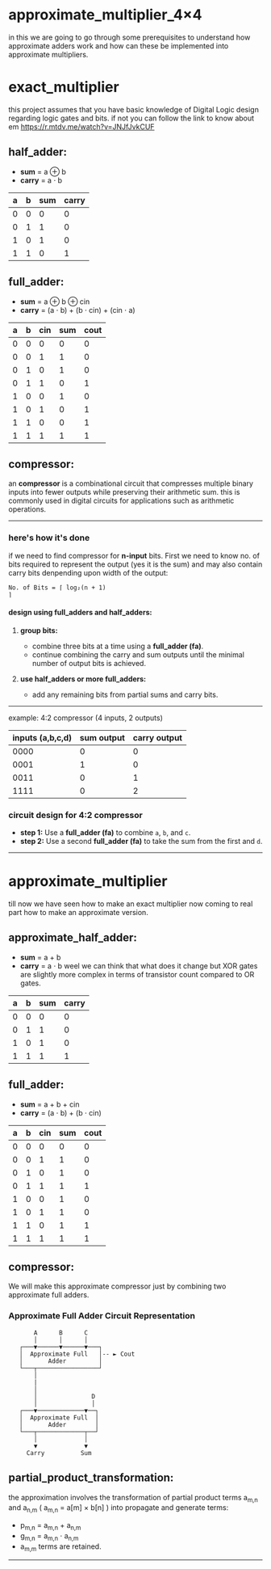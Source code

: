 # approximate_multiplier_4×4
in this we are going to go through some prerequisites to understand how approximate adders work and how can these be implemented into approximate multipliers.

# exact_multiplier
this project assumes that you have basic knowledge of Digital Logic design regarding logic gates and bits. if not you can follow the link to know about em
https://r.mtdv.me/watch?v=JNJfJvkCUF

## half_adder:
- **sum** = a ⊕ b
- **carry** = a ⋅ b

| a | b | sum | carry |
|---|---|-----|-------|
| 0 | 0 | 0   | 0     |
| 0 | 1 | 1   | 0     |
| 1 | 0 | 1   | 0     |
| 1 | 1 | 0   | 1     |

## full_adder:
- **sum** = a ⊕ b ⊕ cin
- **carry** = (a ⋅ b) + (b ⋅ cin) + (cin ⋅ a)

| a | b | cin | sum | cout |
|---|---|-----|-----|------|
| 0 | 0 |  0  |  0  |  0   |
| 0 | 0 |  1  |  1  |  0   |
| 0 | 1 |  0  |  1  |  0   |
| 0 | 1 |  1  |  0  |  1   |
| 1 | 0 |  0  |  1  |  0   |
| 1 | 0 |  1  |  0  |  1   |
| 1 | 1 |  0  |  0  |  1   |
| 1 | 1 |  1  |  1  |  1   |

## compressor:

an **compressor** is a combinational circuit that compresses multiple binary inputs into fewer outputs while preserving their arithmetic sum. this is commonly used in digital circuits for applications such as arithmetic operations.

---
### here's how it's done
if we need to find compressor for **n-input** bits. First we need to know no. of bits required to represent the output (yes it is the sum) and may also contain carry bits denpending upon width of the output:

<code style="color : name_color">No. of Bits = ⌈ log₂(n + 1) ⌉</code>

#### **design using full_adders and half_adders:**

1. **group bits:**  
   - combine three bits at a time using a **full_adder (fa)**.
   - continue combining the carry and sum outputs until the minimal number of output bits is achieved.

2. **use half_adders or more full_adders:**  
   - add any remaining bits from partial sums and carry bits.

---

example: 4:2 compressor (4 inputs, 2 outputs)

| **inputs (a,b,c,d)** | **sum output** | **carry output** |
|----------------------|----------------|------------------|
| 0000                 | 0              | 0                |
| 0001                 | 1              | 0                |
| 0011                 | 0              | 1                |
| 1111                 | 0              | 2                |

### **circuit design for 4:2 compressor**
- **step 1:** Use a **full_adder (fa)** to combine `a`, `b`, and `c`.
- **step 2:** Use a second **full_adder (fa)** to take the sum from the first and `d`.

---

# approximate_multiplier
till now we have seen how to make an exact multiplier now coming to real part how to make an approximate version.

## approximate_half_adder:
- **sum** = a + b
- **carry** = a ⋅ b
weel we can think that what does it change but XOR gates are slightly more complex in terms of transistor count compared to OR gates.

| a | b | sum | carry |
|---|---|-----|-------|
| 0 | 0 | 0   | 0     |
| 0 | 1 | 1   | 0     |
| 1 | 0 | 1   | 0     |
| 1 | 1 | 1   | 1     |

## full_adder:
- **sum** = a + b + cin
- **carry** = (a ⋅ b) + (b ⋅ cin)

| a | b | cin | sum | cout |
|---|---|-----|-----|------|
| 0 | 0 |  0  |  0  |  0   |
| 0 | 0 |  1  |  1  |  0   |
| 0 | 1 |  0  |  1  |  0   |
| 0 | 1 |  1  |  1  |  1   |
| 1 | 0 |  0  |  1  |  0   |
| 1 | 0 |  1  |  1  |  0   |
| 1 | 1 |  0  |  1  |  1   |
| 1 | 1 |  1  |  1  |  1   |

## compressor:
We will make this approximate compressor just by combining two approximate full adders.      
       
### Approximate Full Adder Circuit Representation

```
       A      B      C
       │      │      │
   ┌───▼──────▼──────▼───┐
   │  Approximate Full   │-- ► Cout
   │       Adder         │
   └───┬─────────────────┘
       │               
       |               
       │               
       │               D
       │               │
   ┌───▼─────────────▼──┐
   │  Approximate Full  │
   │       Adder        │
   └───┬─────────────┬──┘
       │             │
       ▼             ▼
     Carry          Sum
```


## partial_product_transformation:
the approximation involves the transformation of partial product terms a<sub>m,n</sub> and a<sub>n,m</sub> ( a<sub>m,n</sub> = a[m] $\times$ b[n] ) into propagate and generate terms:
- p<sub>m,n</sub> = a<sub>m,n</sub> $+$ a<sub>n,m</sub>
- g<sub>m,n</sub> = a<sub>m,n</sub> $\cdot$ a<sub>n,m</sub>
- a<sub>m,m</sub> terms are retained.
---




